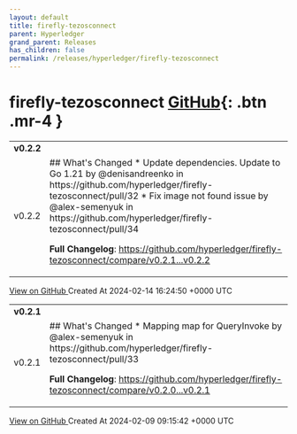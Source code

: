 ```yaml
---
layout: default
title: firefly-tezosconnect
parent: Hyperledger
grand_parent: Releases
has_children: false
permalink: /releases/hyperledger/firefly-tezosconnect
---
```


# firefly-tezosconnect <span class="fs-3 right-align">[GitHub](https://github.com/hyperledger/firefly-tezosconnect){: .btn .mr-4 }</span>


<div>
    <table>
        <tr>
            <td colspan="2">
                <b>
                    v0.2.2
                </b>
            </td>
        </tr>
        <tr>
            <td>
                <span class="chip">
                    v0.2.2
                </span>
            </td>
            <td>
                ## What's Changed
* Update dependencies. Update to Go 1.21 by @denisandreenko in https://github.com/hyperledger/firefly-tezosconnect/pull/32
* Fix image not found issue by @alex-semenyuk in https://github.com/hyperledger/firefly-tezosconnect/pull/34


**Full Changelog**: https://github.com/hyperledger/firefly-tezosconnect/compare/v0.2.1...v0.2.2
            </td>
        </tr>
    </table>
    <a href="https://github.com/hyperledger/firefly-tezosconnect/releases/tag/v0.2.2" class=".btn">
        View on GitHub
    </a>
    <span class="right-align">
        Created At 2024-02-14 16:24:50 +0000 UTC
    </span>
</div>

<div>
    <table>
        <tr>
            <td colspan="2">
                <b>
                    v0.2.1
                </b>
            </td>
        </tr>
        <tr>
            <td>
                <span class="chip">
                    v0.2.1
                </span>
            </td>
            <td>
                ## What's Changed
* Mapping map for QueryInvoke by @alex-semenyuk in https://github.com/hyperledger/firefly-tezosconnect/pull/33


**Full Changelog**: https://github.com/hyperledger/firefly-tezosconnect/compare/v0.2.0...v0.2.1
            </td>
        </tr>
    </table>
    <a href="https://github.com/hyperledger/firefly-tezosconnect/releases/tag/v0.2.1" class=".btn">
        View on GitHub
    </a>
    <span class="right-align">
        Created At 2024-02-09 09:15:42 +0000 UTC
    </span>
</div>


